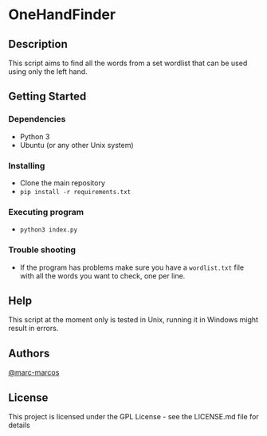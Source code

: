 # OneHandFinder 
## Description

This script aims to find all the words from a set wordlist that can be used using only the left hand.


## Getting Started

### Dependencies

* Python 3
* Ubuntu (or any other Unix system) 

### Installing

* Clone the main repository
* ``pip install -r requirements.txt``

### Executing program

* ``python3 index.py``

### Trouble shooting
* If the program has problems make sure you have a `wordlist.txt` file with all the words you want to check, one per line.

## Help

This script at the moment only is tested in Unix, running it in Windows might result in errors.

## Authors
[@marc-marcos](https://github.com/marc-marcos)

## License

This project is licensed under the GPL License - see the LICENSE.md file for details